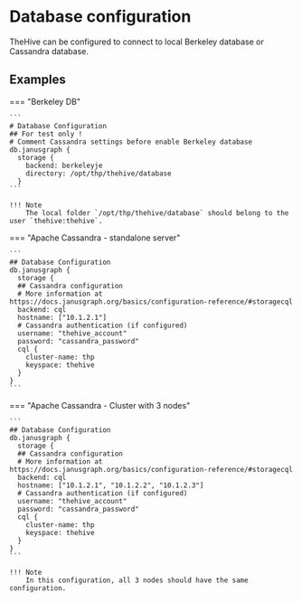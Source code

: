 # Database configuration

TheHive can be configured to connect to local Berkeley database or Cassandra database.


## Examples


=== "Berkeley DB"


    ```
    # Database Configuration
    ## For test only !
    # Comment Cassandra settings before enable Berkeley database
    db.janusgraph {
      storage {
        backend: berkeleyje
        directory: /opt/thp/thehive/database
      }
    ```

    !!! Note
        The local folder `/opt/thp/thehive/database` should belong to the user `thehive:thehive`.


=== "Apache Cassandra - standalone server" 

    ```
    ## Database Configuration
    db.janusgraph {
      storage {
      ## Cassandra configuration
      # More information at https://docs.janusgraph.org/basics/configuration-reference/#storagecql
      backend: cql
      hostname: ["10.1.2.1"]
      # Cassandra authentication (if configured)
      username: "thehive_account"
      password: "cassandra_password"
      cql {
        cluster-name: thp
        keyspace: thehive
      }
    }
    ```

=== "Apache Cassandra - Cluster with 3 nodes" 

    ```
    ## Database Configuration
    db.janusgraph {
      storage {
      ## Cassandra configuration
      # More information at https://docs.janusgraph.org/basics/configuration-reference/#storagecql
      backend: cql
      hostname: ["10.1.2.1", "10.1.2.2", "10.1.2.3"]
      # Cassandra authentication (if configured)
      username: "thehive_account"
      password: "cassandra_password"
      cql {
        cluster-name: thp
        keyspace: thehive
      }
    }
    ```

    !!! Note
        In this configuration, all 3 nodes should have the same configuration.